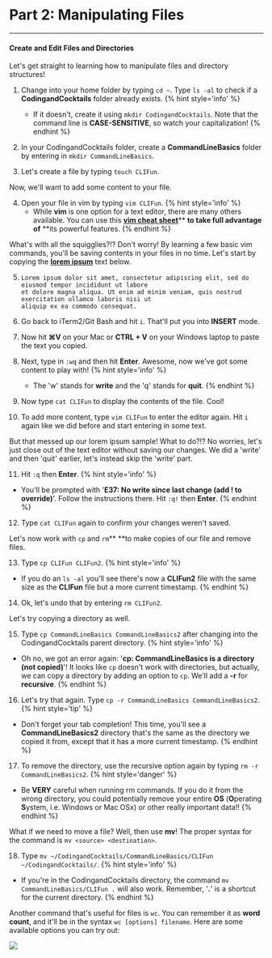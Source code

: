 # Part 2: Manipulating Files

---

#### Create and Edit Files and Directories

Let's get straight to learning how to manipulate files and directory structures!

1. Change into your home folder by typing `cd ~`. Type `ls -al` to check if a **CodingandCocktails** folder already exists.
   {% hint style='info' %}
   * If it doesn't, create it using `mkdir CodingandCocktails`. Note that the command line is **CASE-SENSITIVE**, so watch your capitalization!
   {% endhint %}

2. In your CodingandCocktails folder, create a **CommandLineBasics** folder by entering in `mkdir CommandLineBasics`.

3. Let's create a file by typing `touch CLIFun`.

Now, we'll want to add some content to your file.

4. Open your file in vim by typing `vim CLIFun`.
   {% hint style='info' %}
   * While **vim** is one option for a text editor, there are many others available. You can use this [**vim cheat sheet**](https://vim.rtorr.com/)** **to take full advantage of** **its powerful features.
   {% endhint %}

What's with all the squigglies?!? Don't worry! By learning a few basic vim commands, you'll be saving contents in your files in no time. Let's start by copying the [**lorem ipsum**](https://en.wikipedia.org/wiki/Lorem_ipsum) text below.

5. ```
   Lorem ipsum dolor sit amet, consectetur adipiscing elit, sed do eiusmod tempor incididunt ut labore
   et dolore magna aliqua. Ut enim ad minim veniam, quis nostrud exercitation ullamco laboris nisi ut
   aliquip ex ea commodo consequat.
   ```
6. Go back to iTerm2/Git Bash and hit `i`. That'll put you into **INSERT** mode.

7. Now hit **⌘V** on your Mac or **CTRL + V** on your Windows laptop to paste the text you copied.

8. Next, type in `:wq` and then hit **Enter**. Awesome, now we've got some content to play with!
   {% hint style='info' %}
   * The 'w' stands for **write** and the 'q' stands for **quit**.
   {% endhint %}

9. Now type `cat CLIFun` to display the contents of the file. Cool!

10. To add more content, type `vim CLIFun` to enter the editor again. Hit `i` again like we did before and start entering in some text.

But that messed up our lorem ipsum sample! What to do?!? No worries, let's just close out of the text editor without saving our changes. We did a 'write' and then 'quit' earlier, let's instead skip the 'write' part.

11. Hit `:q` then **Enter**.
   {% hint style='info' %}
   * You'll be prompted with '**E37: No write since last change \(add ! to override\)**'. Follow the instructions there. Hit `:q!` then **Enter**.
   {% endhint %}

12. Type `cat CLIFun` again to confirm your changes weren't saved.

Let's now work with `cp` and `rm`** **to make copies of our file and remove files.

13. Type `cp CLIFun CLIFun2`.
   {% hint style='info' %}
   * If you do an `ls -al` you'll see there's now a **CLIFun2** file with the same size as the **CLIFun** file but a more current timestamp.
   {% endhint %}

14. Ok, let's undo that by entering `rm CLIFun2`.

Let's try copying a directory as well.

15. Type `cp CommandLineBasics CommandLineBasics2` after changing into the CodingandCocktails parent directory.
   {% hint style='info' %}
   * Oh no, we got an error again: '**cp: CommandLineBasics is a directory \(not copied\)**'! It looks like `cp` doesn't work with directories, but actually, we can copy a directory by adding an option to `cp`. We'll add a **-r** for **recursive**.
   {% endhint %}

16. Let's try that again. Type `cp -r CommandLineBasics CommandLineBasics2`.
   {% hint style='tip' %}
   * Don't forget your tab completion! This time, you'll see a **CommandLineBasics2** directory that's the same as the directory we copied it from, except that it has a more current timestamp.
   {% endhint %}

17. To remove the directory, use the recursive option again by typing `rm -r CommandLineBasics2`.
   {% hint style='danger' %}
   * Be **VERY** careful when running rm commands. If you do it from  the wrong directory, you could potentially remove your entire **OS** \(**O**perating **S**ystem, i.e. Windows or Mac OSx\) or other really important data!!
   {% endhint %}

What if we need to move a file? Well, then use **mv**! The proper syntax for the command is `mv <source> <destination>`.

18. Type `mv ~/CodingandCocktails/CommandLineBasics/CLIFun ~/CodingandCocktails/`.
   {% hint style='info' %}
   * If you're in the CodingandCocktails directory, the command `mv CommandLineBasics/CLIFun .` will also work. Remember, '**.**' is a shortcut for the current directory.
   {% endhint %}

Another command that's useful for files is `wc`. You can remember it as **word count**, and it'll be in the syntax `wc [options] filename`. Here are some available options you can try out:

![](/images/wc_options.png)

